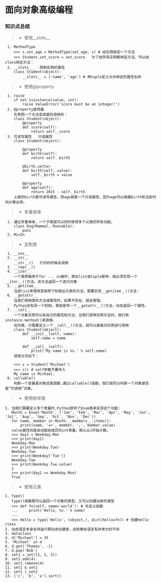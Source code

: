 # 面向对象高级编程
### 知识点总结

> * 使用__slots__

     1. MethodType
        >>> s.set_age = MethodType(set_age, s) # 给实例绑定一个方法
        >>> Student.set_score = set_score   为了给所有实例都绑定方法，可以给class绑定方法：
     2. __slots__   限制实例的属性
        class Student(object):
            __slots__ = ('name', 'age') # 用tuple定义允许绑定的属性名称

> * 使用@property

     1. raise
        if not isinstance(value, int):
            raise ValueError('score must be an integer!')
     2. @property装饰器
        负责把一个方法变成属性调用的：
        class Student(object):
            @property
            def score(self):
                return self._score
     3. 可读写属性   只读属性
        class Student(object):

            @property
            def birth(self):
                return self._birth

            @birth.setter
            def birth(self, value):
                self._birth = value

            @property
            def age(self):
                return 2015 - self._birth
        上面的birth是可读写属性，而age就是一个只读属性，因为age可以根据birth和当前时间计算出来。

> * 多重继承

     1. 通过多重继承，一个子类就可以同时获得多个父类的所有功能。
        class Dog(Mammal, Runnable):
            pass
     2. MixIn

> * 定制类

     1. __xxx__
     2. __str__
        __str__()   打印的时候会调用
     3. __repr__()
     4. __iter__
        一个类想被用于for ... in循环，类似list或tuple那样，就必须实现一个__iter__()方法，该方法返回一个迭代对象
     5. __getitem__
        当成list来使用其按照下标取出元素的方法，需要实现__getitem__()方法：
     6. __getattr__
        当我们调用类的方法或属性时，如果不存在，就会报错。
        Python还有另一个机制，那就是写一个__getattr__()方法，动态返回一个属性。
     7. __call__
        一个对象实例可以有自己的属性和方法，当我们调用实例方法时，我们用instance.method()来调用。
        任何类，只需要定义一个__call__()方法，就可以直接对实例进行调用
        class Student(object):
            def __init__(self, name):
                self.name = name

            def __call__(self):
                print('My name is %s.' % self.name)
        调用方式如下：

        >>> s = Student('Michael')
        >>> s() # self参数不要传入
        My name is Michael.
     8. callable()
        判断一个变量是对象还是函数.通过callable()函数，我们就可以判断一个对象是否是“可调用”对象。

> * 使用枚举类

    1. 当我们需要定义多个常量时,Python提供了Enum类来实现这个功能:
       Month = Enum('Month', ('Jan', 'Feb', 'Mar', 'Apr', 'May', 'Jun', 'Jul', 'Aug', 'Sep', 'Oct', 'Nov', 'Dec'))
       for name, member in Month.__members__.items():
           print(name, '=>', member, ',', member.value)
       value属性则是自动赋给成员的int常量，默认从1开始计数。
       >>> day1 = Weekday.Mon
       >>> print(day1)
       Weekday.Mon
       >>> print(Weekday.Tue)
       Weekday.Tue
       >>> print(Weekday['Tue'])
       Weekday.Tue
       >>> print(Weekday.Tue.value)
       2
       >>> print(day1 == Weekday.Mon)
       True

> * 使用元类

    1. type()
       type()函数既可以返回一个对象的类型，又可以创建出新的类型
       >>> def fn(self, name='world'): # 先定义函数
       ...     print('Hello, %s.' % name)
       ...
       >>> Hello = type('Hello', (object,), dict(hello=fn)) # 创建Hello class
    2. 动态语言本身支持运行期动态创建类，这和静态语言有非常大的不同
    3. metaclass
    4. d['Michael'] = 35
    5. 'Michael' in d
    6. d.get('Thomas', -1)
    7. d.pop('Bob')
    8. set1 = set([1, 2, 3])
    9. set1.add(4)
    10. set1.remove(4)
    11. set1 & set2
    12. set1 | set2
    13. ['c', 'b', 'a'].sort()

